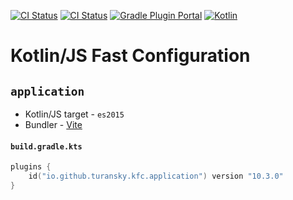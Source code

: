 [![CI Status](https://github.com/turansky/kfc-plugins/workflows/CI/badge.svg)](https://github.com/turansky/kfc-plugins/actions)
[![CI Status](https://github.com/turansky/kfc-plugins/workflows/gradle%20plugin/badge.svg)](https://github.com/turansky/kfc-plugins/actions)
[![Gradle Plugin Portal](https://img.shields.io/gradle-plugin-portal/v/io.github.turansky.kfc.library?logo=gradle)](https://plugins.gradle.org/plugin/io.github.turansky.kfc.library)
[![Kotlin](https://img.shields.io/badge/kotlin-2.0.20-blue.svg?logo=kotlin)](http://kotlinlang.org)

# Kotlin/JS Fast Configuration

## `application`

* Kotlin/JS target - `es2015`
* Bundler - [Vite](https://vitejs.dev/)

#### `build.gradle.kts`

```kotlin
plugins {
    id("io.github.turansky.kfc.application") version "10.3.0"
}
```
